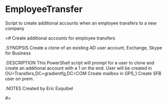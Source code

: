 # EmployeeTransfer
Script to create additional accounts when an employee transfers to a new company

<#
Create additional accounts for employee transfers

.SYNOPSIS
Create a clone of an existing AD user account, Exchange, Skype for Business

.DESCRIPTION 
This PowerShell script will prompt for a user to clone and create an additional account with a 1 on the end. 
User will be created in OU=Transfers,DC=gradientfg,DC=COM 
Create mailbox in GPS_1
Create SFB user on prem.

.NOTES
Created by Eric Esquibel

#>


